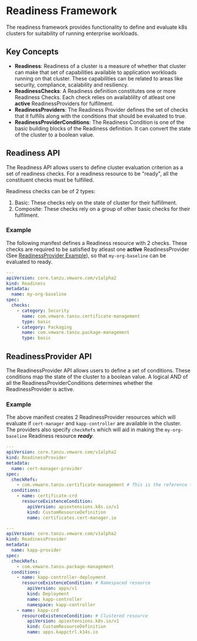 # Readiness Framework

The readiness framework provides functionality to define and evaluate k8s clusters for suitability of running enterprise workloads.

## Key Concepts

* **Readiness**: Readiness of a cluster is a measure of whether that cluster can make that set of capabilities available to application workloads running on that cluster. These capabilities can be related to areas like security, compliance, scalability and resiliency.
* **ReadinessChecks**: A Readiness definition constitutes one or more Readiness Checks. Each check relies on availablility of atleast one **active** ReadinessProviders for fulfilment.
* **ReadinessProviders**: The Readiness Provider defines the set of checks that it fulfills along with the conditions that should be evaluated to true.
* **ReadinessProviderConditions**:  The Readiness Condition is one of the basic building blocks of the Readiness definition. It can convert the state of the cluster to a boolean value.

## Readiness API

The Readiness API allows users to define cluster evaluation criterion as a set of readiness checks. For a readiness resource to be "ready", all the constituent checks must be fulfilled.

Readiness checks can be of 2 types:

1. Basic: These checks rely on the state of cluster for their fulfillment.
2. Composite: These checks rely on a group of other basic checks for their fulfilment.

### Example

The following manifest defines a Readiness resource with 2 checks.
These checks are required to be satisfied by atleast one **active** ReadinessProvider (See [ReadinessProvider Example](#example-1)), so that `my-org-baseline` can be evaluated to ready.

```yaml
---
apiVersion: core.tanzu.vmware.com/v1alpha2
kind: Readiness
metadata:
  name: my-org-baseline
spec:
  checks:
    - category: Security
      name: com.vmware.tanzu.certificate-management
      type: basic
    - category: Packaging
      name: com.vmware.tanzu.package-management
      type: basic
```

## ReadinessProvider API

The ReadinessProvider API allows users to define a set of conditions. These conditions map the state of the cluster to a boolean value. A logical AND of all the ReadinessProviderConditions determines whether the ReadinessProvider is active.

### Example

The above manifest creates 2 ReadinessProvider resources which will evaluate if `cert-manager` and `kapp-controller` are available in the cluster. The providers also specify `checkRefs` which will aid in making the `my-org-baseline` Readiness resource **_ready_**.

```yaml
---
apiVersion: core.tanzu.vmware.com/v1alpha2
kind: ReadinessProvider
metadata:
  name: cert-manager-provider
spec:
  checkRefs:
    - com.vmware.tanzu.certificate-management # This is the reference to check name defined in one of the readiness resources
  conditions:
    - name: certificate-crd
      resourceExistenceCondition:
        apiVersion: apiextensions.k8s.io/v1
        kind: CustomResourceDefinition
        name: certificates.cert-manager.io

---
apiVersion: core.tanzu.vmware.com/v1alpha2
kind: ReadinessProvider
metadata:
  name: kapp-provider
spec:
  checkRefs:
    - com.vmware.tanzu.package-management
  conditions:
    - name: kapp-controller-deployment
      resourceExistenceCondition: # Namespaced resource
        apiVersion: apps/v1
        kind: Deployment
        name: kapp-controller
        namespace: kapp-controller
    - name: kapp-crd
      resourceExistenceCondition: # Clustered resource
        apiVersion: apiextensions.k8s.io/v1
        kind: CustomResourceDefinition
        name: apps.kappctrl.k14s.io
```
